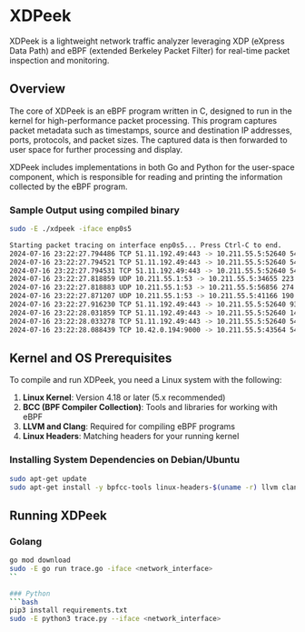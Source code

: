 # XDPeek

XDPeek is a lightweight network traffic analyzer leveraging XDP (eXpress Data Path) and eBPF (extended Berkeley Packet Filter) for real-time packet inspection and monitoring.

## Overview

The core of XDPeek is an eBPF program written in C, designed to run in the kernel for high-performance packet processing. This program captures packet metadata such as timestamps, source and destination IP addresses, ports, protocols, and packet sizes. The captured data is then forwarded to user space for further processing and display.

XDPeek includes implementations in both Go and Python for the user-space component, which is responsible for reading and printing the information collected by the eBPF program.

### Sample Output using compiled binary

```bash
sudo -E ./xdpeek -iface enp0s5

Starting packet tracing on interface enp0s5... Press Ctrl-C to end.
2024-07-16 23:22:27.794486 TCP 51.11.192.49:443 -> 10.211.55.5:52640 54 bytes
2024-07-16 23:22:27.794521 TCP 51.11.192.49:443 -> 10.211.55.5:52640 54 bytes
2024-07-16 23:22:27.794531 TCP 51.11.192.49:443 -> 10.211.55.5:52640 54 bytes
2024-07-16 23:22:27.818859 UDP 10.211.55.1:53 -> 10.211.55.5:34655 223 bytes
2024-07-16 23:22:27.818883 UDP 10.211.55.1:53 -> 10.211.55.5:56856 274 bytes
2024-07-16 23:22:27.871207 UDP 10.211.55.1:53 -> 10.211.55.5:41166 190 bytes
2024-07-16 23:22:27.916230 TCP 51.11.192.49:443 -> 10.211.55.5:52640 93 bytes
2024-07-16 23:22:28.031859 TCP 51.11.192.49:443 -> 10.211.55.5:52640 148 bytes
2024-07-16 23:22:28.033278 TCP 51.11.192.49:443 -> 10.211.55.5:52640 54 bytes
2024-07-16 23:22:28.088439 TCP 10.42.0.194:9000 -> 10.211.55.5:43564 54 bytes
```

## Kernel and OS Prerequisites

To compile and run XDPeek, you need a Linux system with the following:

1. **Linux Kernel**: Version 4.18 or later (5.x recommended)
2. **BCC (BPF Compiler Collection)**: Tools and libraries for working with eBPF
3. **LLVM and Clang**: Required for compiling eBPF programs
4. **Linux Headers**: Matching headers for your running kernel

### Installing System Dependencies on Debian/Ubuntu

```bash
sudo apt-get update
sudo apt-get install -y bpfcc-tools linux-headers-$(uname -r) llvm clang python3-pip
```

## Running XDPeek

### Golang

```bash
go mod download
sudo -E go run trace.go -iface <network_interface>
``

### Python
```bash
pip3 install requirements.txt
sudo -E python3 trace.py --iface <network_interface>
```